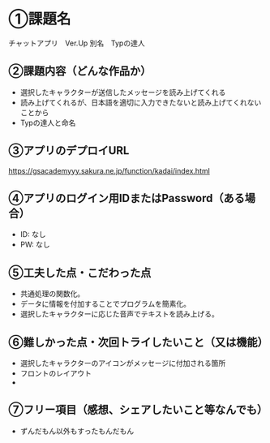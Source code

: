 # ①課題名
チャットアプリ　Ver.Up
別名　Typの達人

## ②課題内容（どんな作品か）
- 選択したキャラクターが送信したメッセージを読み上げてくれる
- 読み上げてくれるが、日本語を適切に入力できたないと読み上げてくれないことから
- Typの達人と命名


## ③アプリのデプロイURL
https://gsacademyyy.sakura.ne.jp/function/kadai/index.html


## ④アプリのログイン用IDまたはPassword（ある場合）
- ID: なし
- PW: なし

## ⑤工夫した点・こだわった点
- 共通処理の関数化。
- データに情報を付加することでプログラムを簡素化。
- 選択したキャラクターに応じた音声でテキストを読み上げる。

## ⑥難しかった点・次回トライしたいこと（又は機能）
- 選択したキャラクターのアイコンがメッセージに付加される箇所
- フロントのレイアウト
- 

## ⑦フリー項目（感想、シェアしたいこと等なんでも）
- ずんだもん以外もすったもんだもん
